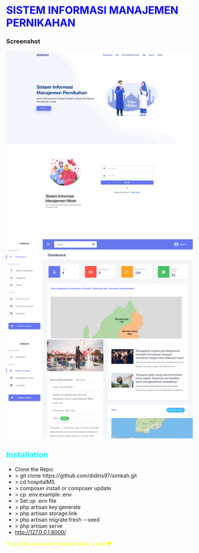 <h1 style="color:blue">SISTEM INFORMASI MANAJEMEN PERNIKAHAN</h1>

<h3>Screenshot</h3>
<img src="public/assets/img/doc/home.png" />
<img src="public/assets/img/doc/login.png" />
<img src="public/assets/img/doc/admin.png" />
<img src="public/assets/img/doc/vendor.png" />



<h2 style="color:cyan">Installation</h2>
<ul>
    <li>Clone the Repo: <br> </li>
    <li style=""> > git clone https://github.com/didins97/simkah.git</li>
    <li> > cd hospitalMS</li>
    <li> > composer install or composer update</li>
    <li> > cp .env.example .env</li>
    <li> > Set up .env file</li>
    <li> > php artisan key:generate</li>
    <li> > php artisan storage:link</li>
    <li> > php artisan migrate:fresh --seed</li>
    <li> > php artisan serve</li>
    <li> <a href="http://127.0.0.1:8000/">http://127.0.0.1:8000/</a> </li>
</ul>



<p style="color:yellow">If you like our project please leave a star ❤<p>
